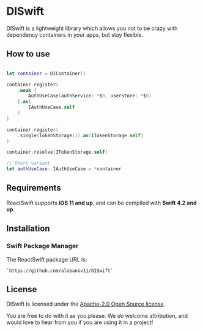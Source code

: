 # DISwift

DISwift is a lightweight library which allows you not to be crazy with dependency containers in your apps, but stay flexible.



## How to use

```swift

let container = DIContainer()

container.register(
    .weak {
        AuthUseCase(authService: *$0, userStore: *$0)
    }.as(
        IAuthUseCase.self
    )
)

container.register(
    .single(TokenStorage()).as(ITokenStorage.self)
)

container.resolve(ITokenStorage.self)

// Short variant
let authUseCase: IAuthUseCase = *container


```


## Requirements

ReactSwift supports **iOS 11 and up**, and can be compiled with **Swift 4.2 and up**.



## Installation

### Swift Package Manager

The ReactSwift package URL is:

```
`https://github.com/alobanov11/DISwift`
```



## License

DISwift is licensed under the [Apache-2.0 Open Source license](http://choosealicense.com/licenses/apache-2.0/).

You are free to do with it as you please.  We _do_ welcome attribution, and would love to hear from you if you are using it in a project!
